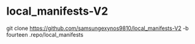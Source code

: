 # local_manifests-V2

git clone https://github.com/samsungexynos9810/local_manifests-V2 -b fourteen .repo/local_manifests
